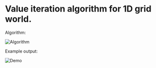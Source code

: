 # Value iteration algorithm for 1D grid world.

Algorithm:

![Algorithm](https://user-images.githubusercontent.com/127620405/225752671-5df04cc0-18c1-4b1a-8267-7a095b6168d4.png)

Example output:

![Demo](https://user-images.githubusercontent.com/127620405/225752832-1e578630-1096-4986-8b08-96b941300bd3.png)
